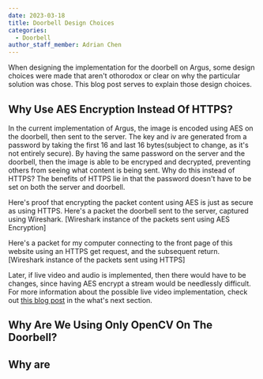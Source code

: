 ```yaml
---
date: 2023-03-18
title: Doorbell Design Choices 
categories:
  - Doorbell
author_staff_member: Adrian Chen
---
```


When designing the implementation for the doorbell on Argus, some design choices were made that aren't othorodox or clear on why the particular solution was chose. This blog post serves to explain those design choices. 

## Why Use AES Encryption Instead Of HTTPS?
In the current implementation of Argus, the image is encoded using AES on the doorbell, then sent to the server. The key and iv are generated from a password by taking the first 16 and last 16 bytes(subject to change, as it's not entirely secure). By having the same password on the server and the doorbell, then the image is able to be encryped and decrypted, preventing others from seeing what content is being sent. 
Why do this instead of HTTPS? The benefits of HTTPS lie in that the password doesn't have to be set on both the server and doorbell. 

Here's proof that encrypting the packet content using AES is just as secure as using HTTPS. Here's a packet the doorbell sent to the server, captured using Wireshark. 
[Wireshark instance of the packets sent using AES Encryption]

Here's a packet for my computer connecting to the front page of this website using an HTTPS get request, and the subsequent return. 
[Wireshark instance of the packets sent using HTTPS]

Later, if live video and audio is implemented, then there would have to be changes, since having AES encrypt a stream would be needlessly difficult. For more information about the possible live video implementation, check out [this blog post](https://adrianchen8662.github.io/overview/2023/03/11/Argus-Overview/) in the what's next section. 

## Why Are We Using Only OpenCV On The Doorbell?

## Why are 